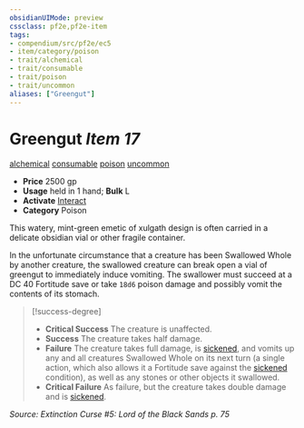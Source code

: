 ```yaml
---
obsidianUIMode: preview
cssclass: pf2e,pf2e-item
tags:
- compendium/src/pf2e/ec5
- item/category/poison
- trait/alchemical
- trait/consumable
- trait/poison
- trait/uncommon
aliases: ["Greengut"]
---
```

# Greengut *Item 17*  
[alchemical](/rules/traits/alchemical.md)  [consumable](/rules/traits/consumable.md)  [poison](/rules/traits/poison.md)  [uncommon](/rules/traits/uncommon.md)  

- **Price** 2500 gp
- **Usage** held in 1 hand; **Bulk** L
- **Activate** [Interact](/rules/actions/interact.md)
- **Category** Poison

This watery, mint-green emetic of xulgath design is often carried in a delicate obsidian vial or other fragile container.

In the unfortunate circumstance that a creature has been Swallowed Whole by another creature, the swallowed creature can break open a vial of greengut to immediately induce vomiting. The swallower must succeed at a DC 40 Fortitude save or take `18d6` poison damage and possibly vomit the contents of its stomach.

> [!success-degree] 
> - **Critical Success** The creature is unaffected.
> - **Success** The creature takes half damage.
> - **Failure** The creature takes full damage, is [sickened](/rules/conditions.md#Sickened), and vomits up any and all creatures Swallowed Whole on its next turn (a single action, which also allows it a Fortitude save against the [sickened](/rules/conditions.md#Sickened) condition), as well as any stones or other objects it swallowed.
> - **Critical Failure** As failure, but the creature takes double damage and is [sickened](/rules/conditions.md#Sickened).

*Source: Extinction Curse #5: Lord of the Black Sands p. 75*